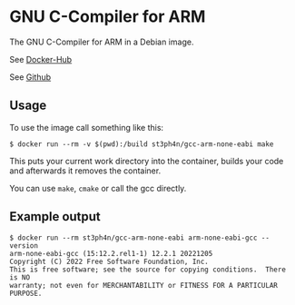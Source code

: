 # GNU C-Compiler for ARM

The GNU C-Compiler for ARM in a Debian image.

See [Docker-Hub](https://hub.docker.com/r/st3ph4n/gcc-arm-none-eabi/)

See [Github](https://github.com/rstephan/docker-gcc-arm-none-eabi)


## Usage

To use the image call something like this:

```
$ docker run --rm -v $(pwd):/build st3ph4n/gcc-arm-none-eabi make
```

This puts your current work directory into the container, builds your code and
afterwards it removes the container.

You can use `make`, `cmake` or call the gcc directly.

## Example output

```
$ docker run --rm st3ph4n/gcc-arm-none-eabi arm-none-eabi-gcc --version
arm-none-eabi-gcc (15:12.2.rel1-1) 12.2.1 20221205
Copyright (C) 2022 Free Software Foundation, Inc.
This is free software; see the source for copying conditions.  There is NO
warranty; not even for MERCHANTABILITY or FITNESS FOR A PARTICULAR PURPOSE.
```
